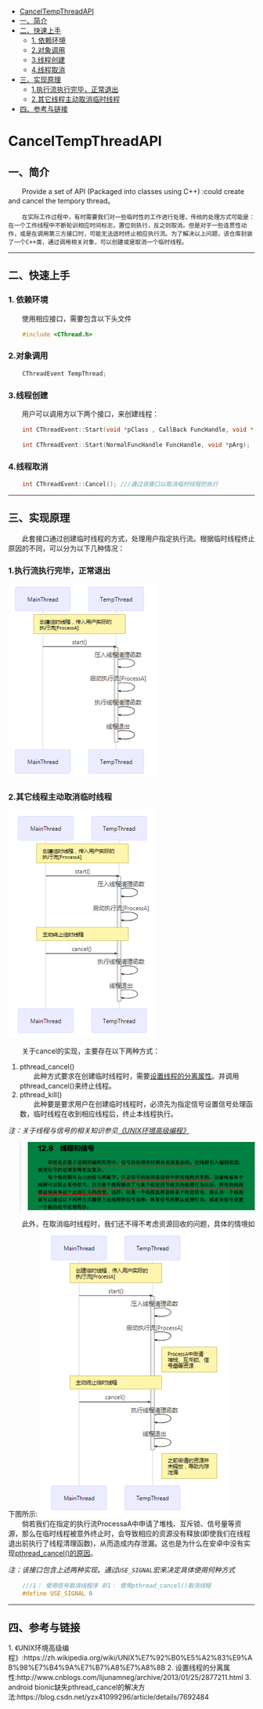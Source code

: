 * [CancelTempThreadAPI](#CancelTempThreadAPI)
* [一、简介](#一、简介)
* [二、快速上手](#二、快速上手)
    * [1. 依赖环境](#1.依赖环境)
    * [2.对象调用](#2.对象调用)
    * [3.线程创建](#3.线程创建)
    * [4.线程取消](#4.线程取消)
* [三、实现原理](#三、实现原理)
    * [1.执行流执行完毕，正常退出](#1.执行流执行完毕，正常退出)
    * [2.其它线程主动取消临时线程](#2.其它线程主动取消临时线程)
* [四、参考与链接](#四、参考与链接)
<h1 id="CancelTempThreadAPI">CancelTempThreadAPI</h1>
<h2 id="一、简介">一、简介</h2>
&emsp;&emsp;Provide a set of API (Packaged into classes using C++) :could create and cancel the tempory thread。  

&emsp;&emsp;`在实际工作过程中，有时需要我们对一些临时性的工作进行处理，传统的处理方式可能是：在一个工作线程中不断轮训相应时间标志，置位则执行，反之则取消。但是对于一些连贯性动作，或是在调用第三方接口时，可能无法适时终止相应执行流。为了解决以上问题，该仓库封装了一个C++类，通过调用相关对象，可以创建或是取消一个临时线程。`  

***
<h2 id="二、快速上手">二、快速上手</h2>

<h3 id="1.依赖环境">1. 依赖环境</h3>
&emsp;&emsp;使用相应接口，需要包含以下头文件  

```c++
	#include <CThread.h>
```
<h3 id="2.对象调用">2.对象调用</h3>

```c++
	CThreadEvent TempThread;
```
<h3 id="3.线程创建">3.线程创建</h3>

&emsp;&emsp;用户可以调用方以下两个接口，来创建线程：

```c++
	int CThreadEvent::Start(void *pClass , CallBack FuncHandle, void * pArg);	///通过该接口在新建线程中执行常规的成员函数
```
```c++
	int CThreadEvent::Start(NormalFuncHandle FuncHandle, void *pArg);		///通过该接口在新建线程中执行常规函数
```
<h3 id="4.线程取消">4.线程取消</h3>

```c++
	int CThreadEvent::Cancel();	///通过该接口以取消临时线程的执行
```
***
<h2 id="三、实现原理"> 三、实现原理</h2>
&emsp;&emsp;此套接口通过创建临时线程的方式，处理用户指定执行流。根据临时线程终止原因的不同，可以分为以下几种情况：  
<h3 id="1.执行流执行完毕，正常退出">1.执行流执行完毕，正常退出</h3>


![临时线程执行流正常终止](/doc/NormalExitTempThread.png "临时线程执行流正常终止")

<h3 id="2.其它线程主动取消临时线程">2.其它线程主动取消临时线程</h3>

![主动终止线程](/doc/TerminateTempThread.png "主动终止线程")

&emsp;&emsp;关于cancel的实现，主要存在以下两种方式：  
1. pthread_cancel()  
&emsp;&emsp;此种方式要求在创建临时线程时，需要[设置线程的分离属性][]。并调用pthread_cancel()来终止线程。  
2. pthread_kill()  
&emsp;&emsp;此种要是要求用户在创建临时线程时，必须先为指定信号设置信号处理函数，临时线程在收到相应线程后，终止本线程执行。

*注：关于线程与信号的相关知识参见[《UNIX环境高级编程》][]*
>![《UNIX环境高级编程》](/doc/ThreadAndSignal.png "——《UNIX环境高级编程》")  

&emsp;&emsp;此外，在取消临时线程时，我们还不得不考虑资源回收的问题，具体的情境如下图所示:
![主动终止线程](/doc/MemoryLeak.png "主动终止线程")  
&emsp;&emsp;倘若我们在指定的执行流ProcessaA中申请了堆栈、互斥锁、信号量等资源，那么在临时线程被意外终止时，会导致相应的资源没有释放(即使我们在线程退出前执行了线程清理函数)，从而造成内存泄漏。这也是为什么在安卓中没有实现[pthread_cancel()的原因][android bionic缺失pthread_cancel的解决方法]。

*注：该接口包含上述两种实现。通过`USE_SIGNAL`宏来决定具体使用何种方式*
```c++
    ///1： 使用信号取消线程序 非1： 使用pthread_cancel()取消线程
    #define USE_SIGNAL 0
```
***
<h2 id="四、参考与链接"> 四、参考与链接</h2>
1. 《UNIX环境高级编程》:https://zh.wikipedia.org/wiki/UNIX%E7%92%B0%E5%A2%83%E9%AB%98%E7%B4%9A%E7%B7%A8%E7%A8%8B  
2. 设置线程的分离属性:http://www.cnblogs.com/lijunamneg/archive/2013/01/25/2877211.html  
3. android bionic缺失pthread_cancel的解决方法:https://blog.csdn.net/yzx41099296/article/details/7692484

[《UNIX环境高级编程》]:https://zh.wikipedia.org/wiki/UNIX%E7%92%B0%E5%A2%83%E9%AB%98%E7%B4%9A%E7%B7%A8%E7%A8%8B  
[设置线程的分离属性]: http://www.cnblogs.com/lijunamneg/archive/2013/01/25/2877211.html  
[android bionic缺失pthread_cancel的解决方法]:https://blog.csdn.net/yzx41099296/article/details/7692484






